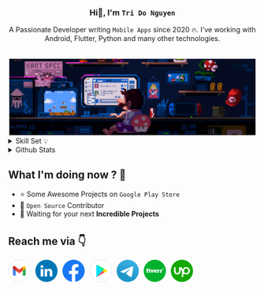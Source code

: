 <!-- <img src="assets/gif/developer.gif" width="100%"/> -->

<div align="center">
 
### Hi👋, I'm `Tri Do Nguyen`
A Passionate Developer writing `Mobile Apps` since 2020 🔥. I've working with Android, Flutter, Python and many other technologies.

</div>

######

<div align="center">
    <img src="assets/gif/developer.gif" width="500px"/>
</div>

<details>
<summary>Skill Set 💡</summary>
<div align="center">
    
| Language | `Java` `Kotlin` `Python` `Dart` `JavaScript` |
| :- | :- |
| Mobile | `Android` `Flutter` `React Native` |
| Backend | `Spring` `NodeJs` `FastAPI` |

</div>

</details>



<details>
    <summary>Github Stats</summary>
    <p align="center">
        <img 
            src="https://github-readme-stats.vercel.app/api?username=torrydo&count_private=true&show_icons=true&include_all_commits=true" 
            alt="Tri Do | Stats" 
        />
    </p>

</details>

## What I'm doing now ? 👀

- ⭐ Some Awesome Projects on `Google Play Store` 
- 🎨 `Open Source` Contributor
- 💌 Waiting for your next **Incredible Projects**

######

## Reach me via 👇

<div style="display: flex; justify-content: flex-start;">

  <!-- GMAIL -->
  <a href="mailto:tridonguyen.dev@gmail.com" title="Send Email" style="padding-right: 10px;">
    <img src="assets/logo/Gmail.png" width="45" alt="Email" />
  </a>

  <!-- LINKEDIN -->
  <a href="https://www.linkedin.com/in/tridonguyen/" title="Redirect to LinkedIn" style="padding-right: 10px;">
    <img src="assets/logo/LinkedIn.png" width="45" alt="LinkedIn" />
  </a>
  
  <!-- FACEBOOK -->
  <a href="https://www.facebook.com/trido392/" title="Redirect to Facebook" style="padding-right: 10px;">
    <img src="assets/logo/Facebook.png" width="45" alt="Facebook" />
  </a>

  <!-- PLAY STORE -->
  <a href="https://play.google.com/store/apps/developer?id=Langhance" title="Redirect to Google Play" style="padding-right: 10px;">
    <img src="assets/logo/GooglePlay.png" width="45" alt="Google Play" />
  </a>

  <!-- TELEGRAM -->
  <a href="https://t.me/tridonguyen" title="Redirect to Telegram" style="padding-right: 10px;">
    <img src="assets/logo/Telegram.png" width="45" alt="Telegram" />
  </a>

  <!-- FIVERR -->
  <a href="https://www.fiverr.com/tridonguyen" title="Redirect to Fiverr" style="padding-right: 10px;">
    <img src="assets/logo/Fiverr.png" width="45" alt="Fiverr" />
  </a>

  <!-- UPWORK -->
  <a href="https://www.upwork.com/freelancers/~01e2ce8a35ff551045" title="Redirect to Upwork" style="padding-right: 10px;">
    <img src="assets/logo/Upwork.png" width="45" alt="Upwork" />
  </a>

</div>
